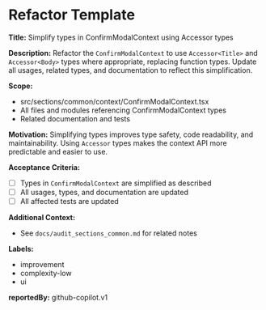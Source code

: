 # Refactor Template

**Title:**
Simplify types in ConfirmModalContext using Accessor types

**Description:**
Refactor the `ConfirmModalContext` to use `Accessor<Title>` and `Accessor<Body>` types where appropriate, replacing function types. Update all usages, related types, and documentation to reflect this simplification.

**Scope:**
- src/sections/common/context/ConfirmModalContext.tsx
- All files and modules referencing ConfirmModalContext types
- Related documentation and tests

**Motivation:**
Simplifying types improves type safety, code readability, and maintainability. Using `Accessor` types makes the context API more predictable and easier to use.

**Acceptance Criteria:**
- [ ] Types in `ConfirmModalContext` are simplified as described
- [ ] All usages, types, and documentation are updated
- [ ] All affected tests are updated

**Additional Context:**
- See `docs/audit_sections_common.md` for related notes

**Labels:**
- improvement
- complexity-low
- ui

**reportedBy:** github-copilot.v1
